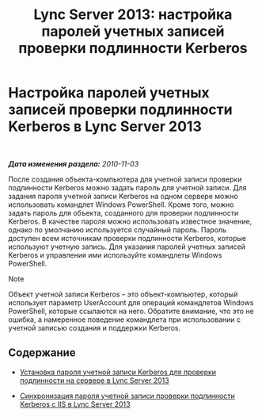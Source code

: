 ﻿---
title: 'Lync Server 2013: настройка паролей учетных записей проверки подлинности Kerberos'
TOCTitle: Настройка паролей учетных записей проверки подлинности Kerberos
ms:assetid: b435f88e-4a77-4be7-b7e5-c17484303b74
ms:mtpsurl: https://technet.microsoft.com/ru-ru/library/Gg412870(v=OCS.15)
ms:contentKeyID: 49310906
ms.date: 05/19/2016
mtps_version: v=OCS.15
ms.translationtype: HT
---

# Настройка паролей учетных записей проверки подлинности Kerberos в Lync Server 2013

 

_**Дата изменения раздела:** 2010-11-03_

После создания объекта-компьютера для учетной записи проверки подлинности Kerberos можно задать пароль для учетной записи. Для задания пароля учетной записи Kerberos на одном сервере можно использовать командлет Windows PowerShell. Кроме того, можно задать пароль для объекта, созданного для проверки подлинности Kerberos. В качестве пароля можно использовать известное значение, однако по умолчанию используется случайный пароль. Пароль доступен всем источникам проверки подлинности Kerberos, которые используют учетную запись. Для указания паролей учетных записей Kerberos и управления ими используйте командлеты Windows PowerShell.

> [!note]  
> Объект учетной записи Kerberos – это объект-компьютер, который использует параметр UserAccount для операций командлетов Windows PowerShell, которые ссылаются на него. Обратите внимание, что это не ошибка, а намеренное поведение командлета при использовании с учетной записью создания и поддержки Kerberos.

## Содержание

  - [Установка пароля учетной записи Kerberos для проверки подлинности на сервере в Lync Server 2013](lync-server-2013-set-a-kerberos-authentication-account-password-on-a-server.md)

  - [Синхронизация пароля учетной записи проверки подлинности Kerberos с IIS в Lync Server 2013](lync-server-2013-synchronize-a-kerberos-authentication-account-password-to-iis.md)

